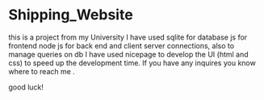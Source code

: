 # Shipping_Website

this is a project from my University 
I have used sqlite for  database
js for frontend 
node js for back end and client server connections, also to manage queries on db 
I have used nicepage to develop the UI (html and css) to speed up the development time. 
If you have any inquires you know where to reach me . 

good luck! 
